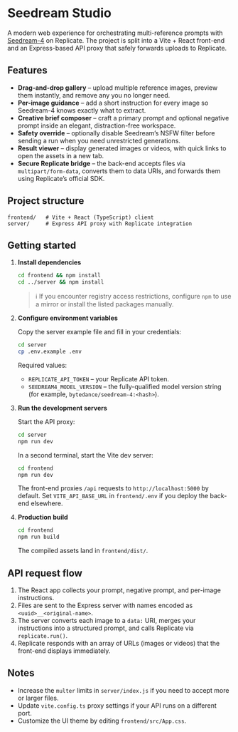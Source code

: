 # Seedream Studio

A modern web experience for orchestrating multi-reference prompts with [Seedream-4](https://replicate.com/bytedance/seedream-4) on Replicate. The project is split into a Vite + React front-end and an Express-based API proxy that safely forwards uploads to Replicate.

## Features

- **Drag-and-drop gallery** – upload multiple reference images, preview them instantly, and remove any you no longer need.
- **Per-image guidance** – add a short instruction for every image so Seedream-4 knows exactly what to extract.
- **Creative brief composer** – craft a primary prompt and optional negative prompt inside an elegant, distraction-free workspace.
- **Safety override** – optionally disable Seedream’s NSFW filter before sending a run when you need unrestricted generations.
- **Result viewer** – display generated images or videos, with quick links to open the assets in a new tab.
- **Secure Replicate bridge** – the back-end accepts files via `multipart/form-data`, converts them to data URIs, and forwards them using Replicate’s official SDK.

## Project structure

```text
frontend/   # Vite + React (TypeScript) client
server/     # Express API proxy with Replicate integration
```

## Getting started

1. **Install dependencies**

   ```bash
   cd frontend && npm install
   cd ../server && npm install
   ```

   > ℹ️  If you encounter registry access restrictions, configure `npm` to use a mirror or install the listed packages manually.

2. **Configure environment variables**

   Copy the server example file and fill in your credentials:

   ```bash
   cd server
   cp .env.example .env
   ```

   Required values:

   - `REPLICATE_API_TOKEN` – your Replicate API token.
   - `SEEDREAM4_MODEL_VERSION` – the fully-qualified model version string (for example, `bytedance/seedream-4:<hash>`).

3. **Run the development servers**

   Start the API proxy:

   ```bash
   cd server
   npm run dev
   ```

   In a second terminal, start the Vite dev server:

   ```bash
   cd frontend
   npm run dev
   ```

   The front-end proxies `/api` requests to `http://localhost:5000` by default. Set `VITE_API_BASE_URL` in `frontend/.env` if you deploy the back-end elsewhere.

4. **Production build**

   ```bash
   cd frontend
   npm run build
   ```

   The compiled assets land in `frontend/dist/`.

## API request flow

1. The React app collects your prompt, negative prompt, and per-image instructions.
2. Files are sent to the Express server with names encoded as `<uuid>__<original-name>`.
3. The server converts each image to a `data:` URI, merges your instructions into a structured prompt, and calls Replicate via `replicate.run()`.
4. Replicate responds with an array of URLs (images or videos) that the front-end displays immediately.

## Notes

- Increase the `multer` limits in `server/index.js` if you need to accept more or larger files.
- Update `vite.config.ts` proxy settings if your API runs on a different port.
- Customize the UI theme by editing `frontend/src/App.css`.
